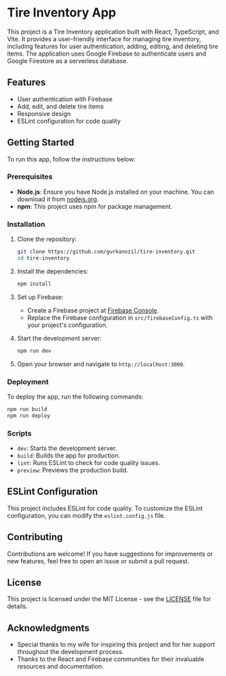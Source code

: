 # Tire Inventory App

This project is a Tire Inventory application built with React, TypeScript, and Vite. It provides a user-friendly interface for managing tire inventory, including features for user authentication, adding, editing, and deleting tire items. The application uses Google Firebase to authenticate users and Google Firestore as a serverless database.

## Features

- User authentication with Firebase
- Add, edit, and delete tire items
- Responsive design
- ESLint configuration for code quality

## Getting Started

To run this app, follow the instructions below:

### Prerequisites

- **Node.js**: Ensure you have Node.js installed on your machine. You can download it from [nodejs.org](https://nodejs.org/).
- **npm**: This project uses npm for package management.

### Installation

1. Clone the repository:
   ```bash
   git clone https://github.com/gurkanozil/tire-inventory.git
   cd tire-inventory
   ```

2. Install the dependencies:
   ```bash
   npm install
   ```

3. Set up Firebase:
   - Create a Firebase project at [Firebase Console](https://console.firebase.google.com/).
   - Replace the Firebase configuration in `src/firebaseConfig.ts` with your project's configuration.

4. Start the development server:
   ```bash
   npm run dev
   ```

5. Open your browser and navigate to `http://localhost:3000`.

### Deployment

To deploy the app, run the following commands:

```bash
npm run build
npm run deploy
```

### Scripts

- `dev`: Starts the development server.
- `build`: Builds the app for production.
- `lint`: Runs ESLint to check for code quality issues.
- `preview`: Previews the production build.

## ESLint Configuration

This project includes ESLint for code quality. To customize the ESLint configuration, you can modify the `eslint.config.js` file.

## Contributing

Contributions are welcome! If you have suggestions for improvements or new features, feel free to open an issue or submit a pull request.

## License

This project is licensed under the MIT License - see the [LICENSE](LICENSE) file for details.

## Acknowledgments

- Special thanks to my wife for inspiring this project and for her support throughout the development process.
- Thanks to the React and Firebase communities for their invaluable resources and documentation.
